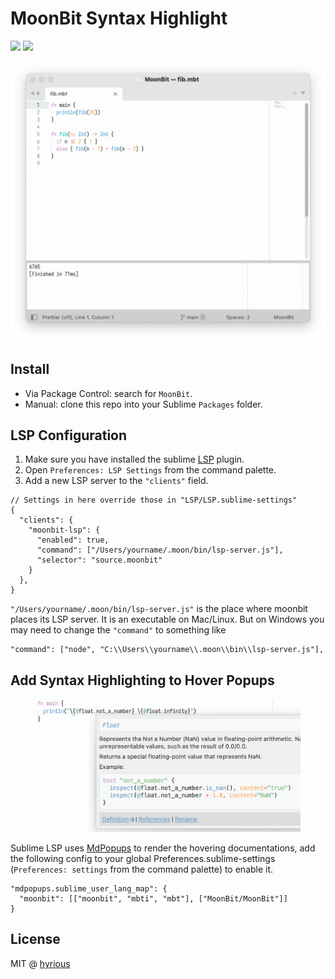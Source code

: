 # MoonBit Syntax Highlight

[![](https://img.shields.io/badge/license-MIT-brightgreen)](./LICENSE.txt)
[![](https://img.shields.io/badge/Sublime%20Text-4-ff9800)](https://www.sublimetext.com/blog/articles/sublime-text-4)

<p align="center">
  <picture>
    <source media="(prefers-color-scheme: dark)" srcset="./images/screenshot-dark.png">
    <source media="(prefers-color-scheme: light)" srcset="./images/screenshot-light.png">
    <img alt="screenshot" src="./images/screenshot-light.png">
  </picture>
</p>

## Install

- Via Package Control: search for `MoonBit`.
- Manual: clone this repo into your Sublime `Packages` folder.

## LSP Configuration

1. Make sure you have installed the sublime [LSP](https://github.com/sublimelsp/LSP) plugin.
2. Open `Preferences: LSP Settings` from the command palette.
3. Add a new LSP server to the `"clients"` field.

```jsonc
// Settings in here override those in "LSP/LSP.sublime-settings"
{
  "clients": {
    "moonbit-lsp": {
      "enabled": true,
      "command": ["/Users/yourname/.moon/bin/lsp-server.js"],
      "selector": "source.moonbit"
    }
  },
}
```

`"/Users/yourname/.moon/bin/lsp-server.js"` is the place where moonbit places its LSP server.
It is an executable on Mac/Linux. But on Windows you may need to change the `"command"` to something like

```jsonc
"command": ["node", "C:\\Users\\yourname\\.moon\\bin\\lsp-server.js"],
```

## Add Syntax Highlighting to Hover Popups

<figure>
  <picture>
    <source media="(prefers-color-scheme: dark)" srcset="./images/popup-dark.png">
    <source media="(prefers-color-scheme: light)" srcset="./images/popup-light.png">
    <img alt="popup" src="./images/popup-light.png">
  </picture>
</figure>

Sublime LSP uses [MdPopups](https://facelessuser.github.io/sublime-markdown-popups/settings/#mdpopupssublime_user_lang_map) to render the hovering documentations, add the following config to your global Preferences.sublime-settings (`Preferences: settings` from the command palette) to enable it.

```jsonc
"mdpopups.sublime_user_lang_map": {
  "moonbit": [["moonbit", "mbti", "mbt"], ["MoonBit/MoonBit"]]
}
```

## License

MIT @ [hyrious](https://github.com/hyrious)
